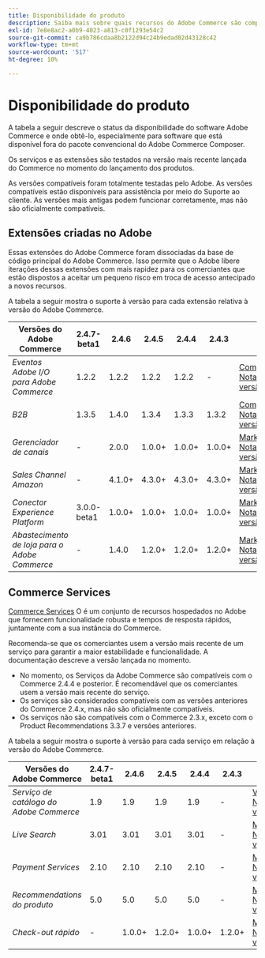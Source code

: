 ```yaml
---
title: Disponibilidade do produto
description: Saiba mais sobre quais recursos do Adobe Commerce são compatíveis no momento e verifique sua compatibilidade com versões específicas do Adobe Commerce.
exl-id: 7e8e8ac2-a0b9-4023-a813-c0f1293e54c2
source-git-commit: ca9b786cdaa8b2122d94c24b9edad02d43128c42
workflow-type: tm+mt
source-wordcount: '517'
ht-degree: 10%

---
```


# Disponibilidade do produto

A tabela a seguir descreve o status da disponibilidade do software Adobe Commerce e onde obtê-lo, especialmente para software que está disponível fora do pacote convencional do Adobe Commerce Composer.

Os serviços e as extensões são testados na versão mais recente lançada do Commerce no momento do lançamento dos produtos.

As versões compatíveis foram totalmente testadas pelo Adobe. As versões compatíveis estão disponíveis para assistência por meio do Suporte ao cliente. As versões mais antigas podem funcionar corretamente, mas não são oficialmente compatíveis.

## Extensões criadas no Adobe

Essas extensões do Adobe Commerce foram dissociadas da base de código principal do Adobe Commerce. Isso permite que o Adobe libere iterações dessas extensões com mais rapidez para os comerciantes que estão dispostos a aceitar um pequeno risco em troca de acesso antecipado a novos recursos.

A tabela a seguir mostra o suporte à versão para cada extensão relativa à versão do Adobe Commerce.

| **Versões do Adobe Commerce** | 2.4.7-beta1 | 2.4.6 | 2.4.5 | 2.4.4 | 2.4.3 | |
|-|-|-|-|-|-|-|
| _Eventos Adobe I/O para Adobe Commerce_ | 1.2.2 | 1.2.2 | 1.2.2 | 1.2.2 | - | [Compositor](https://developer.adobe.com/commerce/events/get-started/installation/) <br/>[Notas de versão](https://developer.adobe.com/commerce/events/get-started/release-notes/) |
| _B2B_ | 1.3.5 | 1.4.0 | 1.3.4 | 1.3.3 | 1.3.2 | [Compositor](https://experienceleague.adobe.com/docs/commerce-admin/b2b/install.html) <br/> [Notas de versão](https://experienceleague.adobe.com/docs/commerce-admin/b2b/release-notes.html) |
| _Gerenciador de canais_ | - | 2.0.0 | 1.0.0+ | 1.0.0+ | 1.0.0+ | [Marketplace](https://commercemarketplace.adobe.com/magento-channel-manager.html)<br/> [Notas de versão](https://experienceleague.adobe.com/docs/commerce-channels/channel-manager/release-notes.html) |
| _Sales Channel Amazon_ | - | 4.1.0+ | 4.3.0+ | 4.3.0+ | 4.3.0+ | [Marketplace](https://commercemarketplace.adobe.com/magento-module-amazon.html)<br/> [Notas de versão](https://experienceleague.adobe.com/docs/commerce-channels/amazon/release-notes.html) |
| _Conector Experience Platform_ | 3.0.0-beta1 | 1.0.0+ | 1.0.0+ | 1.0.0+ | 1.0.0+ | [Marketplace](https://commercemarketplace.adobe.com/magento-experience-platform-connector.html)<br/>[Notas de versão](https://experienceleague.adobe.com/docs/commerce-merchant-services/experience-platform-connector/release-notes.html) |
| _Abastecimento de loja para o Adobe Commerce_ | - | 1.4.0 | 1.2.0+ | 1.2.0+ | 1.2.0+ | [Marketplace](https://commercemarketplace.adobe.com/store-fulfillment-magento-walmart.html)<br/> [Notas de versão](https://experienceleague.adobe.com/docs/commerce-merchant-services/store-fulfillment/release-notes.html) |

## Commerce Services

[Commerce Services](https://experienceleague.adobe.com/docs/commerce-merchant-services/user-guides/home.html) O é um conjunto de recursos hospedados no Adobe que fornecem funcionalidade robusta e tempos de resposta rápidos, juntamente com a sua instância do Commerce.

Recomenda-se que os comerciantes usem a versão mais recente de um serviço para garantir a maior estabilidade e funcionalidade. A documentação descreve a versão lançada no momento.

* No momento, os Serviços da Adobe Commerce são compatíveis com o Commerce 2.4.4 e posterior. É recomendável que os comerciantes usem a versão mais recente do serviço.
* Os serviços são considerados compatíveis com as versões anteriores do Commerce 2.4.x, mas não são oficialmente compatíveis.
* Os serviços não são compatíveis com o Commerce 2.3.x, exceto com o Product Recommendations 3.3.7 e versões anteriores.

A tabela a seguir mostra o suporte à versão para cada serviço em relação à versão do Adobe Commerce.

| **Versões do Adobe Commerce** | 2.4.7-beta1 | 2.4.6 | 2.4.5 | 2.4.4 | 2.4.3 | |
|-|-|-|-|-|-|-|
| _Serviço de catálogo do Adobe Commerce_ | 1.9 | 1.9 | 1.9 | 1.9 | - | [Visão geral](https://experienceleague.adobe.com/docs/commerce-merchant-services/catalog-service/guide-overview.html)<br/> [Notas de versão](https://experienceleague.adobe.com/docs/commerce-merchant-services/catalog-service/release-notes.html) |
| _Live Search_ | 3.01 | 3.01 | 3.01 | 3.01 | - | [Marketplace](https://commercemarketplace.adobe.com/magento-live-search.html)<br/>[Notas de versão](https://experienceleague.adobe.com/docs/commerce-merchant-services/live-search/release-notes.html) |
| _Payment Services_ | 2.10 | 2.10 | 2.10 | 2.10 | - | [Marketplace](https://commercemarketplace.adobe.com/magento-payment-services.html)<br/> [Notas de versão](https://commercemarketplace.adobe.com/magento-payment-services.html) |
| _Recommendations do produto_ | 5.0 | 5.0 | 5.0 | 5.0 | - | [Marketplace](https://commercemarketplace.adobe.com/magento-product-recommendations.html)<br/> [Notas de versão](https://experienceleague.adobe.com/docs/commerce-merchant-services/product-recommendations/release-notes.html) |
| _Check-out rápido_ | - | 1.0.0+ | 1.2.0+ | 1.0.0+ | 1.2.0+ | [Marketplace](https://commercemarketplace.adobe.com/magento-quick-checkout.html)<br/> [Notas de versão](https://experienceleague.adobe.com/docs/commerce-merchant-services/product-recommendations/release-notes.html) |

